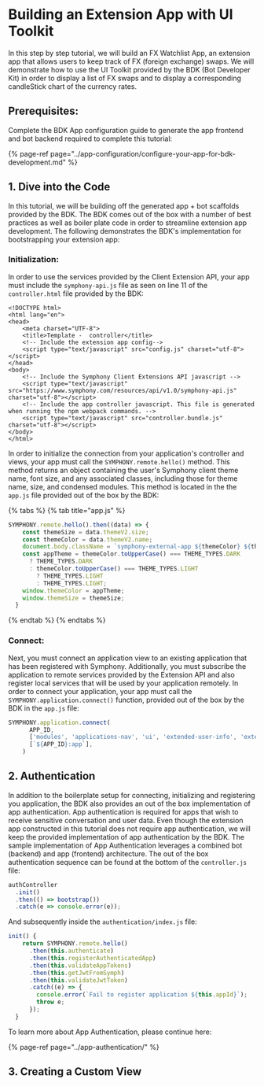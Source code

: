 # Building an Extension App with UI Toolkit

In this step by step tutorial, we will build an FX Watchlist App, an extension app that allows users to keep track of FX \(foreign exchange\) swaps.  We will demonstrate how to use the UI Toolkit provided by the BDK \(Bot Developer Kit\) in order to display a list of FX swaps and to display a corresponding candleStick chart of the currency rates.  

## Prerequisites:

Complete the BDK App configuration guide to generate the app frontend and bot backend required to complete this tutorial:

{% page-ref page="../app-configuration/configure-your-app-for-bdk-development.md" %}

## 1.  Dive into the Code

In this tutorial, we will be building off the generated app + bot scaffolds provided by the BDK.  The BDK comes out of the box with a number of best practices as well as boiler plate code in order to streamline extension app development.  The following demonstrates the BDK's implementation for bootstrapping your extension app:

### Initialization:

In order to use the services provided by the Client Extension API, your app must include the `symphony-api.js` file as seen on line 11 of the `controller.html` file provided by the BDK:

```markup
<!DOCTYPE html>
<html lang="en">
<head>
    <meta charset="UTF-8">
    <title>Template -  controller</title>
    <!-- Include the extension app config-->
    <script type="text/javascript" src="config.js" charset="utf-8"></script>
</head>
<body>
    <!-- Include the Symphony Client Extensions API javascript -->
    <script type="text/javascript" src="https://www.symphony.com/resources/api/v1.0/symphony-api.js" charset="utf-8"></script>
    <!-- Include the app controller javascript. This file is generated when running the npm webpack commands. -->
    <script type="text/javascript" src="controller.bundle.js" charset="utf-8"></script>
</body>
</html>
```

In order to initialize the connection from your application's controller and views, your app must call the `SYMPHONY.remote.hello()` method.  This method returns an object containing the user's Symphony client theme name, font size, and any associated classes, including those for theme name, size, and condensed modules.  This method is located in the the `app.js` file provided out of the box by the BDK:

{% tabs %}
{% tab title="app.js" %}
```javascript
SYMPHONY.remote.hello().then((data) => {
    const themeSize = data.themeV2.size;
    const themeColor = data.themeV2.name;
    document.body.className = `symphony-external-app ${themeColor} ${themeSize}`;
    const appTheme = themeColor.toUpperCase() === THEME_TYPES.DARK
      ? THEME_TYPES.DARK
      : themeColor.toUpperCase() === THEME_TYPES.LIGHT
        ? THEME_TYPES.LIGHT
        : THEME_TYPES.LIGHT;
    window.themeColor = appTheme;
    window.themeSize = themeSize;
  }
```
{% endtab %}
{% endtabs %}

###  Connect:

Next, you must connect an application view to an existing application that has been registered with Symphony.  Additionally, you must subscribe the application to remote services provided by the Extension API and also register local services that will be used by your application remotely.  In order to connect your application, your app must call the `SYMPHONY.application.connect()` function, provided out of the box by the BDK in the `app.js` file: 

```javascript
SYMPHONY.application.connect(
      APP_ID,
      ['modules', 'applications-nav', 'ui', 'extended-user-info', 'extended-user-service', 'dialogs'],
      [`${APP_ID}:app`],
    )
```

## 2.  Authentication

In addition to the boilerplate setup for connecting, initializing and registering you application, the BDK also provides an out of the box implementation of app authentication.  App authentication is required for apps that wish to receive sensitive conversation and user data.  Even though the extension app constructed in this tutorial does not require app authentication, we will keep the provided implementation of app authentication by the BDK.  The sample implementation of App Authentication leverages a combined bot \(backend\) and app \(frontend\) architecture.  The out of the box authentication sequence can be found at the bottom of the `controller.js` file:

```javascript
authController
  .init()
  .then(() => bootstrap())
  .catch(e => console.error(e));  
```

And subsequently inside the `authentication/index.js` file:

```javascript
init() {
    return SYMPHONY.remote.hello()
      .then(this.authenticate)
      .then(this.registerAuthenticatedApp)
      .then(this.validateAppTokens)
      .then(this.getJwtFromSymph)
      .then(this.validateJwtToken)
      .catch((e) => {
        console.error(`Fail to register application ${this.appId}`);
        throw e;
      });
  }
```

To learn more about App Authentication, please continue here:

{% page-ref page="../app-authentication/" %}

## 3.  Creating a Custom View



